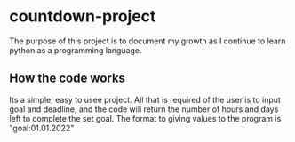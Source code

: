 # countdown-project
The purpose of this project is to document my growth as I continue to learn python as a programming language.

## How the code works
Its a simple, easy to usee project.
All that is required of the user is to input goal and deadline, and the code will return the number of hours and days left to complete the set goal.
The format to giving values to the program is "goal:01.01.2022"
